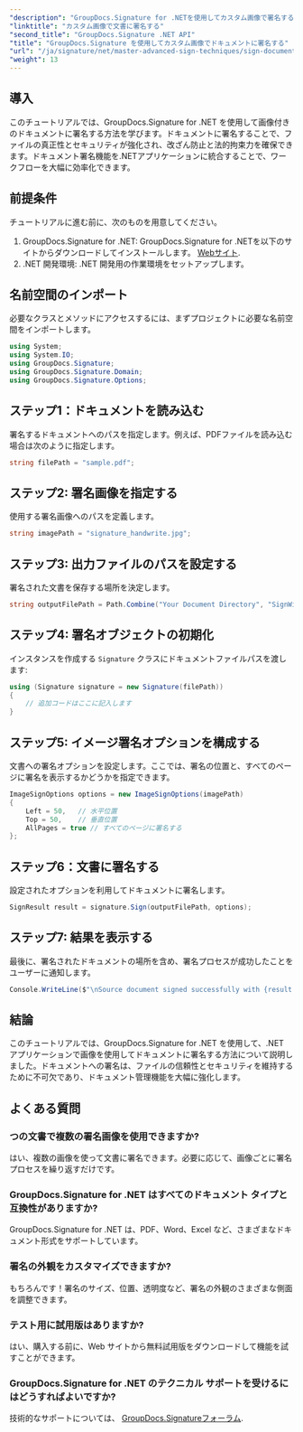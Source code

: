 ```yaml
---
"description": "GroupDocs.Signature for .NETを使用してカスタム画像で署名することで、ドキュメントの信頼性とセキュリティを強化する方法をご紹介します。このステップバイステップのチュートリアルでは、ドキュメントの読み込みから操作方法まで、すべてを網羅しています。"
"linktitle": "カスタム画像で文書に署名する"
"second_title": "GroupDocs.Signature .NET API"
"title": "GroupDocs.Signature を使用してカスタム画像でドキュメントに署名する"
"url": "/ja/signature/net/master-advanced-sign-techniques/sign-documents-with-custom-image/"
"weight": 13
---
```


## 導入

このチュートリアルでは、GroupDocs.Signature for .NET を使用して画像付きのドキュメントに署名する方法を学びます。ドキュメントに署名することで、ファイルの真正性とセキュリティが強化され、改ざん防止と法的拘束力を確保できます。ドキュメント署名機能を.NETアプリケーションに統合することで、ワークフローを大幅に効率化できます。

## 前提条件

チュートリアルに進む前に、次のものを用意してください。

1. GroupDocs.Signature for .NET: GroupDocs.Signature for .NETを以下のサイトからダウンロードしてインストールします。 [Webサイト](https://releases。groupdocs.com/signature/net/).
2. .NET 開発環境: .NET 開発用の作業環境をセットアップします。

## 名前空間のインポート

必要なクラスとメソッドにアクセスするには、まずプロジェクトに必要な名前空間をインポートします。

```csharp
using System;
using System.IO;
using GroupDocs.Signature;
using GroupDocs.Signature.Domain;
using GroupDocs.Signature.Options;
```

## ステップ1：ドキュメントを読み込む

署名するドキュメントへのパスを指定します。例えば、PDFファイルを読み込む場合は次のように指定します。

```csharp
string filePath = "sample.pdf";
```

## ステップ2: 署名画像を指定する

使用する署名画像へのパスを定義します。

```csharp
string imagePath = "signature_handwrite.jpg";
```

## ステップ3: 出力ファイルのパスを設定する

署名された文書を保存する場所を決定します。

```csharp
string outputFilePath = Path.Combine("Your Document Directory", "SignWithImage", "SignedDocument.pdf");
```

## ステップ4: 署名オブジェクトの初期化

インスタンスを作成する `Signature` クラスにドキュメントファイルパスを渡します:

```csharp
using (Signature signature = new Signature(filePath))
{
    // 追加コードはここに記入します
}
```

## ステップ5: イメージ署名オプションを構成する

文書への署名オプションを設定します。ここでは、署名の位置と、すべてのページに署名を表示するかどうかを指定できます。

```csharp
ImageSignOptions options = new ImageSignOptions(imagePath)
{
    Left = 50,   // 水平位置
    Top = 50,    // 垂直位置
    AllPages = true // すべてのページに署名する
};
```

## ステップ6：文書に署名する

設定されたオプションを利用してドキュメントに署名します。

```csharp
SignResult result = signature.Sign(outputFilePath, options);
```

## ステップ7: 結果を表示する

最後に、署名されたドキュメントの場所を含め、署名プロセスが成功したことをユーザーに通知します。

```csharp
Console.WriteLine($"\nSource document signed successfully with {result.Succeeded.Count} signature(s).\nFile saved at {outputFilePath}.");
```

## 結論

このチュートリアルでは、GroupDocs.Signature for .NET を使用して、.NET アプリケーションで画像を使用してドキュメントに署名する方法について説明しました。ドキュメントへの署名は、ファイルの信頼性とセキュリティを維持するために不可欠であり、ドキュメント管理機能を大幅に強化します。

## よくある質問

### つの文書で複数の署名画像を使用できますか?

はい、複数の画像を使って文書に署名できます。必要に応じて、画像ごとに署名プロセスを繰り返すだけです。

### GroupDocs.Signature for .NET はすべてのドキュメント タイプと互換性がありますか?

GroupDocs.Signature for .NET は、PDF、Word、Excel など、さまざまなドキュメント形式をサポートしています。

### 署名の外観をカスタマイズできますか?

もちろんです！署名のサイズ、位置、透明度など、署名の外観のさまざまな側面を調整できます。

### テスト用に試用版はありますか?

はい、購入する前に、Web サイトから無料試用版をダウンロードして機能を試すことができます。

### GroupDocs.Signature for .NET のテクニカル サポートを受けるにはどうすればよいですか?

技術的なサポートについては、 [GroupDocs.Signatureフォーラム](https://forum。groupdocs.com/c/signature/13).